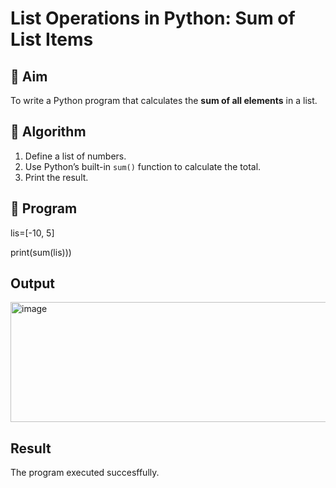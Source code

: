 # List Operations in Python: Sum of List Items

## 🎯 Aim
To write a Python program that calculates the **sum of all elements** in a list.

## 🧠 Algorithm
1. Define a list of numbers.
2. Use Python’s built-in `sum()` function to calculate the total.
3. Print the result.

## 🧾 Program

lis=[-10, 5] 

print(sum(lis)))

## Output

<img width="820" height="192" alt="image" src="https://github.com/user-attachments/assets/566fc476-ef65-40d4-8348-b6b28cb84ecf" />


## Result
The program executed succesffully.
